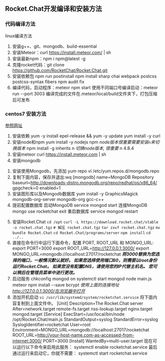 ## Rocket.Chat开发编译和安装方法
### 代码编译方法
linux编译方法
1. 安装g++、git、mongodb、build-essential
2. 安装Meteor：curl https://install.meteor.com/ | sh
3. 安装最新npm：npm i npm@latest -g
4. 克隆rocket代码：git clone https://github.com/RocketChat/Rocket.Chat.git
5. 安装依赖包
  npm run postinstall
  npm install sharp chai webpack postcss postcss-syntax fibers
  npm audit fix
6. 编译代码，启动程序：meteor npm start
  使用不同端口号编译启动：meteor run --port 3003
  编译完成的文件在.meteor/local/build文件夹下，打包压缩后可发布

### centos7 安装方法
[参照网址](http://blog.poetries.top/handbook/html/服务器/centos/Rocket.Chat.html)
1. 安装依赖
  yum -y install epel-release && yum -y update
  yum install -y curl
2. 安装node和npm
  yum install -y nodejs npm
  _node版本很重要需要安装`n`来切换版本_
 npm install -g inherits n
 _切换node版本, 很重要_
 n 4.8.4
3. 安装meteor
  curl https://install.meteor.com | sh
4. 安装mongodb
  1) 安装使用Mongodb，先添加 yum repo
     vi /etc/yum.repos.d/mongodb.repo
  2) 复制下面内容，保存并退出:wq
     [mongodb]
     name=MongoDB Repository
     baseurl=http://downloads-distro.mongodb.org/repo/redhat/os/x86_64/
     gpgcheck=0
     enabled=1
  3) 安装图形库以及Mongodb数据库
      yum install -y GraphicsMagick mongodb-org-server mongodb-org gcc-c++
  4) 提前配置数据库
     启动MongoDB
     service mongod start
     连接MongoDB
     mongo
     use rocketchat
     exit
     重启数据库
     service mongod restart
5. 安装Rocket.Chat
   `cd /opt`
   `curl -L https://download.rocket.chat/stable -o rocket.chat.tgz`
  `# 解压 rocket.chat.tgz`
  `tar zxvf rocket.chat.tgz`
   `mv bundle Rocket.Chat`
   `cd Rocket.Chat/programs/server`
   `npm install`
   `cd ../..`
6. 直接在命令行中运行下面命令，配置 PORT, ROOT_URL 和 MONGO_URL:
   export PORT=3000
   export ROOT_URL=http://127.0.0.1:3000/
   export MONGO_URL=mongodb://localhost:27017/rocketchat
   _**将3000替换为您选择的端口，一般情况默认就好。 如果您选择使用端口80，则需要以root身份运行Rocket.Chat。 如果您没有配置DNS，请使用您的IP代替主机名。 您可以稍后在管理员菜单中进行更改。**_
7. 启动服务
  chkconfig mongod on
  systemctl start mongod
  node main.js
  meteor npm install --save bcrypt
  _使用上面的连接地址 http://127.0.0.1:3000/在浏览器中打开_
8. 添加开机启动
`vi /usr/lib/systemd/system/rocketchat.service`
将下面内容复制到上面文件中。
[Unit]
Description=The Rocket.Chat server
After=network.target remote-fs.target nss-lookup.target nginx.target mongod.target
[Service]
ExecStart=/usr/local/bin/node /opt/Rocket.Chat/main.js
StandardOutput=syslog
StandardError=syslog
SyslogIdentifier=rocketchat
User=root
Environment=MONGO_URL=mongodb://localhost:27017/rocketchat ROOT_URL=http://your-host-name.com-as-accessed-from-internet:3000/ PORT=3000
[Install]
WantedBy=multi-user.target
现在可以运行以下命令来启用此服务：
systemctl enable rocketchat.service
最后通过运行来启动它，你就不需要：
systemctl start rocketchat.service
